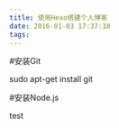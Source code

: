 ```yaml
---
title: 使用Hexo搭建个人博客
date: 2016-01-03 17:37:18
tags:
---
```


#安装Git

sudo apt-get install git

#安装Node.js

test

